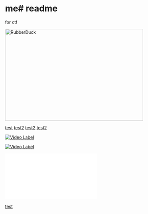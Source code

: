 # me# readme
for ctf

<img src="../../flag" width="450px" height="300px" title="px(픽셀) 크기 설정" alt="RubberDuck"></img><br/>

[test](Documentation/giteveryday.txt, "google link")
[test2](flag.txt, "google link")
[test2](../../../../../../../../../../../../../flag.txt, "google link")
[test2](../../../../../../../../../../../../../readme.md, "google link")


[![Video Label](http://img.youtube.com/vi/uLR1RNqJ1Mw/0.jpg)](https://youtu.be/uLR1RNqJ1Mw?t=0s)

[![Video Label](../../../../../../../../../../../../../../flag)](../../../../../../../../../../../../../../flag)

[![Video Label](../../../../../../../../../../../../../../flag.txt)](../../../../../../../../../../../../../../flag.txt)

[test](api/admin)
